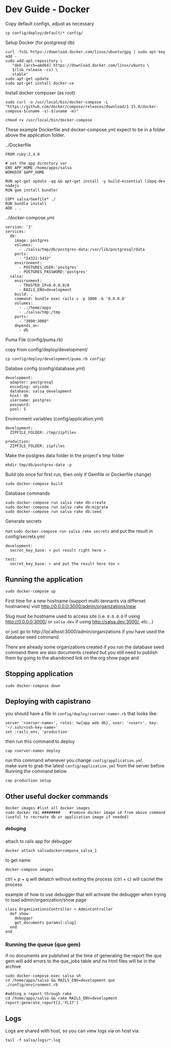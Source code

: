# Dev Guide - Docker

Copy default configs, adjust as necessary

    cp config/deploy/default/* config/

Setup Docker (for postgresql db)

    curl -fsSL https://download.docker.com/linux/ubuntu/gpg | sudo apt-key add -
    sudo add-apt-repository \
       "deb [arch=amd64] https://download.docker.com/linux/ubuntu \
       $(lsb_release -cs) \
       stable"
    sudo apt-get update
    sudo apt-get install docker-ce

Install docker composer (as root)

    sudo curl -o /usr/local/bin/docker-compose -L "https://github.com/docker/compose/releases/download/1.15.0/docker-compose-$(uname -s)-$(uname -m)"

    chmod +x /usr/local/bin/docker-compose

These example Dockerfile and docker-compose.yml expect to be in a folder above the application folder.

../Dockerfile

    FROM ruby:2.4.0

    # set the app directory var
    ENV APP_HOME /home/apps/salsa
    WORKDIR $APP_HOME

    RUN apt-get update -qq && apt-get install -y build-essential libpq-dev nodejs
    RUN gem install bundler

    COPY salsa/Gemfile* ./
    RUN bundle install
    ADD . .

../docker-compose.yml

    version: '3'
    services:
      db:
        image: postgres
        volumes:
          - ./salsa/tmp/db/postgres-data:/var/lib/postgresql/data
        ports:
          - "54321:5432"
        environment:
          - POSTGRES_USER:'postgres'
          - POSTGRES_PASSWORD:'postgres'
      salsa:
        environment:
          - TRUSTED_IP=0.0.0.0/0
          - RAILS_ENV=development
        build: .
        command: bundle exec rails s -p 3000 -b '0.0.0.0'
        volumes:
          - .:/home/apps
          - ./salsa/tmp:/tmp
        ports:
          - "3000:3000"
        depends_on:
          - db

Puma File (config/puma.rb)

  copy from config/deploy/development/

  ```
  cp config/deploy/development/puma.rb config/
  ```

Databse config (config/database.yml)

    development:
      adapter: postgresql
      encoding: unicode
      database: salsa_development
      host: db
      username: postgres
      password:
      pool: 5

Environment variables (config/application.yml)

    development:
      ZIPFILE_FOLDER: /tmp/zipfiles

    production:
      ZIPFILE_FOLDER: zipfiles

Make the postgres data folder in the project's tmp folder

    mkdir tmp/db/postgres-data -p

Build (do once for first run, then only if Gemfile or Dockerfile change)

    sudo docker-compose build

Database commands

    sudo docker-compose run salsa rake db:create
    sudo docker-compose run salsa rake db:migrate
    sudo docker-compose run salsa rake db:seed

  Generate secrets

  run `sudo docker-compose run salsa rake secrets` and put the result in config/secrets.yml

    development:
      secret_key_base: < put result right here >

    test:
      secret_key_base: < and put the result here too >

## Running the application

    sudo docker-compose up

First time for a new hostname (support multi-tennants via differnet hostnames) visit http://0.0.0.0:3000/admin/organizations/new

Slug must be hostname used to access site (i.e. `0.0.0.0` if using http://0.0.0.0:3000/ or `salsa.dev` if using http://salsa.dev:3000/, etc...)

or just go to http://localhost:3000/admin/organizations if you have used the database seed command

There are already some organizations created if you run the database seed command
there are also documents created but you still need to publish them by going to the abandoned link on the org show page and

## Stopping application

    sudo docker-compose down

## Deploying with capistrano
  you should have a file in `config/deploy/<server-name>.rb` that looks like:

    server '<server-name>', roles: %w{app web db}, user: '<user>', key: '~/.ssh/<ssh-key-name>'
    set :rails_env, 'production'

  then run this command to deploy

    cap <server-name> deploy

  run this command whenever you change `config/application.yml`  
  make sure to grab the latest `config/application.yml` from the server before Running the command below

    cap production setup

## Other useful docker commands

    docker images #list all docker images
    sudo docker rmi ########    #remove docker image id from above command (useful to recreate db or application image if needed)

##### debuging
  attach to rails app for debugger

    docker attach salsadockercompose_salsa_1

  to get name

    docker-compose images

  ctrl + p + q will detatch without exiting the process (ctrl + c) will cacnel the process

  example of how to use debugger that will activate the debugger when trying to load admin/organization/show page

    class OrganizationsController < AdminController
      def show
        debugger
        get_documents params[:slug]
      end  
    end


### Running the queue (que gem)
   if no documents are published at the time of generating the report the que gem will add errors to the que_jobs table and no html files will be in the archive

    sudo docker-compose exec salsa sh
    cd /home/apps/salsa && RAILS_ENV=development que ./config/environment.rb

    #adding a report through rake
    cd /home/apps/salsa && rake RAILS_ENV=development report:generate_report[2,'FL17']

## Logs

Logs are shared with host, so you can view logs via on host via:

    tail -f salsa/logs/*.log
